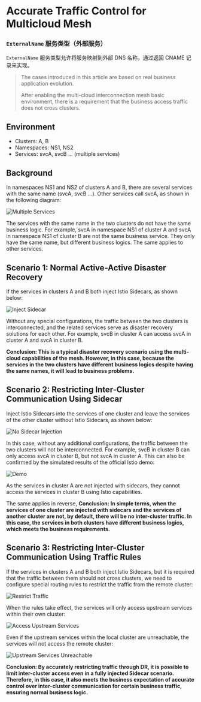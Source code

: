 # Accurate Traffic Control for Multicloud Mesh


### `ExternalName` 服务类型（外部服务）
`ExternalName` 服务类型允许将服务映射到外部 DNS 名称，通过返回 CNAME 记录来实现。
> The cases introduced in this article are based on real business application evolution.
>
> After enabling the multi-cloud interconnection mesh basic environment,
> there is a requirement that the business access traffic does not cross clusters.

## Environment

- Clusters: A, B
- Namespaces: NS1, NS2
- Services: svcA, svcB ... (multiple services)

## Background

In namespaces NS1 and NS2 of clusters A and B, there are several services with the same name
(svcA, svcB ...). Other services call svcA, as shown in the following diagram:

![Multiple Services](https://docs.daocloud.io/daocloud-docs-images/docs/en/docs/mspider/best-practice/images/multinet01.png)

The services with the same name in the two clusters do not have the same business logic.
For example, svcA in namespace NS1 of cluster A and svcA in namespace NS1 of cluster B
are not the same business service. They only have the same name, but different business logics.
The same applies to other services.

## Scenario 1: Normal Active-Active Disaster Recovery

If the services in clusters A and B both inject Istio Sidecars, as shown below:

![Inject Sidecar](https://docs.daocloud.io/daocloud-docs-images/docs/en/docs/mspider/best-practice/images/multinet02.png)

Without any special configurations, the traffic between the two clusters is interconnected,
and the related services serve as disaster recovery solutions for each other.
For example, svcB in cluster A can access svcA in cluster A and svcA in cluster B.

**Conclusion: This is a typical disaster recovery scenario using the multi-cloud capabilities
of the mesh. However, in this case, because the services in the two clusters have different
business logics despite having the same names, it will lead to business problems.**

## Scenario 2: Restricting Inter-Cluster Communication Using Sidecar

Inject Istio Sidecars into the services of one cluster and leave the services of
the other cluster without Istio Sidecars, as shown below:

![No Sidecar Injection](https://docs.daocloud.io/daocloud-docs-images/docs/en/docs/mspider/best-practice/images/multinet03.png)

In this case, without any additional configurations, the traffic between the two clusters will
not be interconnected. For example, svcB in cluster B can only access svcA in cluster B,
but not svcA in cluster A. This can also be confirmed by the simulated results of the official Istio demo:

![Demo](https://docs.daocloud.io/daocloud-docs-images/docs/en/docs/mspider/best-practice/images/multinet04.png)

As the services in cluster A are not injected with sidecars, they cannot access the services
in cluster B using Istio capabilities.

The same applies in reverse,
**Conclusion: In simple terms, when the services of one cluster are injected with sidecars
and the services of another cluster are not, by default, there will be no inter-cluster traffic.
In this case, the services in both clusters have different business logics, which meets the business requirements.**

## Scenario 3: Restricting Inter-Cluster Communication Using Traffic Rules

If the services in clusters A and B both inject Istio Sidecars, but it is required that the
traffic between them should not cross clusters, we need to configure special routing rules
to restrict the traffic from the remote cluster:

![Restrict Traffic](https://docs.daocloud.io/daocloud-docs-images/docs/en/docs/mspider/best-practice/images/multinet05.png)

When the rules take effect, the services will only access upstream services within their own cluster:

![Access Upstream Services](https://docs.daocloud.io/daocloud-docs-images/docs/en/docs/mspider/best-practice/images/multinet06.png)

Even if the upstream services within the local cluster are unreachable, the services will not access the remote cluster:

![Upstream Services Unreachable](https://docs.daocloud.io/daocloud-docs-images/docs/en/docs/mspider/best-practice/images/multinet07.png)

**Conclusion: By accurately restricting traffic through DR, it is possible to limit
inter-cluster access even in a fully injected Sidecar scenario. Therefore, in this case,
it also meets the business expectation of accurate control over inter-cluster communication
for certain business traffic, ensuring normal business logic.**
